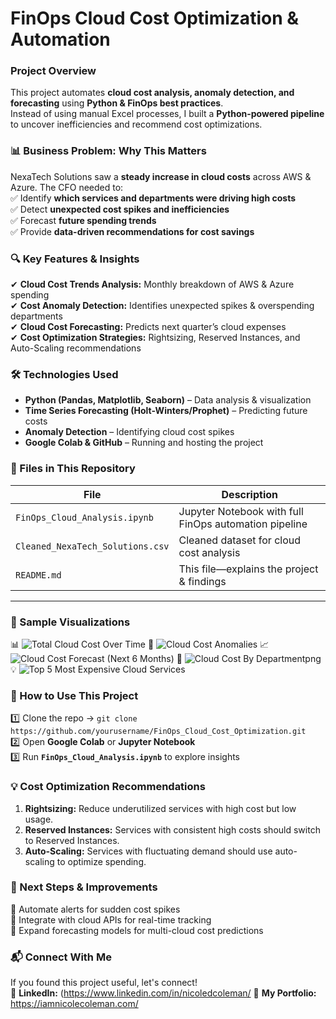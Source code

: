 #  FinOps Cloud Cost Optimization & Automation

###  Project Overview
This project automates **cloud cost analysis, anomaly detection, and forecasting** using **Python & FinOps best practices**.  
Instead of using manual Excel processes, I built a **Python-powered pipeline** to uncover inefficiencies and recommend cost optimizations.


### 📊 Business Problem: Why This Matters  
NexaTech Solutions saw a **steady increase in cloud costs** across AWS & Azure. The CFO needed to:  
✅ Identify **which services and departments were driving high costs**  
✅ Detect **unexpected cost spikes and inefficiencies**  
✅ Forecast **future spending trends**  
✅ Provide **data-driven recommendations for cost savings**  



### 🔍 Key Features & Insights  
✔ **Cloud Cost Trends Analysis:** Monthly breakdown of AWS & Azure spending  
✔ **Cost Anomaly Detection:** Identifies unexpected spikes & overspending departments  
✔ **Cloud Cost Forecasting:** Predicts next quarter’s cloud expenses  
✔ **Cost Optimization Strategies:** Rightsizing, Reserved Instances, and Auto-Scaling recommendations  



### 🛠 Technologies Used  
- **Python (Pandas, Matplotlib, Seaborn)** – Data analysis & visualization  
- **Time Series Forecasting (Holt-Winters/Prophet)** – Predicting future costs  
- **Anomaly Detection** – Identifying cloud cost spikes  
- **Google Colab & GitHub** – Running and hosting the project  



### 📂 Files in This Repository  
| File | Description |
|------|------------|
| `FinOps_Cloud_Analysis.ipynb` | Jupyter Notebook with full FinOps automation pipeline |
| `Cleaned_NexaTech_Solutions.csv` | Cleaned dataset for cloud cost analysis |
| `README.md` | This file—explains the project & findings |

---

### 📸 Sample Visualizations  
📊  ![Total Cloud Cost Over Time](https://github.com/user-attachments/assets/9966cb3d-acee-42e8-bd3f-e8664f0a2e4c)
🛑  ![Cloud Cost Anomalies](https://github.com/user-attachments/assets/d0fa0f89-20a8-4d4c-8f8e-c8dd13b3139b)
📈 ![Cloud Cost Forecast (Next 6 Months)](https://github.com/user-attachments/assets/e76841db-3753-4ed0-8d81-41e623c1aab4)
🎯  ![Cloud Cost By Departmentpng](https://github.com/user-attachments/assets/5e2229c0-61dc-46cc-9ae7-c46ba5ee351d)
💡 ![Top 5 Most Expensive Cloud Services](https://github.com/user-attachments/assets/4e3715f7-f47f-4014-a598-9d5a6e2e8252)




### 🔗 How to Use This Project  
1️⃣ Clone the repo → `git clone https://github.com/yourusername/FinOps_Cloud_Cost_Optimization.git`  
2️⃣ Open **Google Colab** or **Jupyter Notebook**  
3️⃣ Run **`FinOps_Cloud_Analysis.ipynb`** to explore insights  



### **💡 Cost Optimization Recommendations**
1. **Rightsizing:** Reduce underutilized services with high cost but low usage.  
2. **Reserved Instances:** Services with consistent high costs should switch to Reserved Instances.  
3. **Auto-Scaling:** Services with fluctuating demand should use auto-scaling to optimize spending.  


### 🎯 Next Steps & Improvements  
🚀 Automate alerts for sudden cost spikes  
🚀 Integrate with cloud APIs for real-time tracking  
🚀 Expand forecasting models for multi-cloud cost predictions  



### 📬 Connect With Me  
If you found this project useful, let's connect!  
🔗 **LinkedIn:** (https://www.linkedin.com/in/nicoledcoleman/
🐙 **My Portfolio:** https://iamnicolecoleman.com/ 

